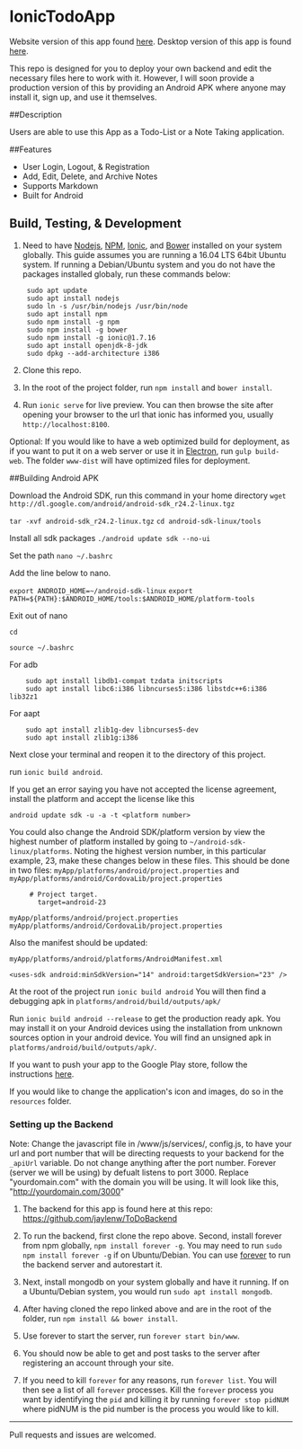 # IonicTodoApp

Website version of this app found [here](https://github.com/jaylenw/AngularJsTodoApp). Desktop version of this app is found [here](https://github.com/jaylenw/ElectronTodoApp).

This repo is designed for you to deploy your own backend and edit the necessary files here to work with it. However, I will soon provide a production version of this by providing an Android APK where anyone may install it, sign up, and use it themselves.

##Description

Users are able to use this App as a Todo-List or a Note Taking application.

##Features

* User Login, Logout, & Registration
* Add, Edit, Delete, and Archive Notes
* Supports Markdown
* Built for Android

## Build, Testing, & Development

1. Need to have [Nodejs](https://nodejs.org/en/), [NPM](https://www.npmjs.com/), [Ionic](http://ionicframework.com/), and [Bower](https://bower.io/) installed on your system globally. This guide assumes you are running a 16.04 LTS 64bit Ubuntu system. If running a Debian/Ubuntu system and you do not have the packages installed globaly, run these commands below:

        sudo apt update  
        sudo apt install nodejs  
        sudo ln -s /usr/bin/nodejs /usr/bin/node  
        sudo apt install npm
        sudo npm install -g npm
        sudo npm install -g bower
        sudo npm install -g ionic@1.7.16
        sudo apt install openjdk-8-jdk
        sudo dpkg --add-architecture i386

2. Clone this repo.

3. In the root of the project folder, run `npm install` and `bower install`.

4. Run `ionic serve` for live preview. You can then browse the site after opening your browser to the url that ionic has informed you, usually `http://localhost:8100`.

Optional: If you would like to have a web optimized build for deployment, as if you want to put it on a web server or use it in [Electron](http://electron.atom.io/), run `gulp build-web`. The folder `www-dist` will have optimized files for deployment.

##Building Android APK

Download the Android SDK, run this command in your home directory
`wget http://dl.google.com/android/android-sdk_r24.2-linux.tgz`

`tar -xvf android-sdk_r24.2-linux.tgz`
`cd android-sdk-linux/tools`

Install all sdk packages
`./android update sdk --no-ui`

Set the path
`nano ~/.bashrc`

Add the line below to nano.

`export ANDROID_HOME=~/android-sdk-linux`
`export PATH=${PATH}:$ANDROID_HOME/tools:$ANDROID_HOME/platform-tools`

Exit out of nano

`cd`

`source ~/.bashrc`

For adb

        sudo apt install libdb1-compat tzdata initscripts
        sudo apt install libc6:i386 libncurses5:i386 libstdc++6:i386 lib32z1

For aapt

        sudo apt install zlib1g-dev libncurses5-dev
        sudo apt install zlib1g:i386

Next close your terminal and reopen it to the directory of this project.

run `ionic build android`.

If you get an error saying you have not accepted the license agreement,
install the platform and accept the license like this

`android update sdk -u -a -t <platform number>`

You could also change the Android SDK/platform version by view the highest number
of platform installed by going to `~/android-sdk-linux/platforms`. Noting the highest
version number, in this particular example, 23, make these changes below in these files.
This should be done in two files:
`myApp/platforms/android/project.properties` and
`myApp/platforms/android/CordovaLib/project.properties`

         # Project target.
	       target=android-23

`myApp/platforms/android/project.properties myApp/platforms/android/CordovaLib/project.properties`

Also the manifest should be updated:

`myApp/platforms/android/platforms/AndroidManifest.xml`

`<uses-sdk android:minSdkVersion="14" android:targetSdkVersion="23" />`

At the root of the project run `ionic build android`
You will then find a debugging apk in `platforms/android/build/outputs/apk/`

Run `ionic build android --release` to get the production ready apk. You may install it
on your Android devices using the installation from unknown sources option in
your android device. You will find an unsigned apk in `platforms/android/build/outputs/apk/`.

If you want to push your app to the Google Play store, follow the instructions
[here](http://ionicframework.com/docs/guide/publishing.html).

If you would like to change the application's icon and images, do so in the
`resources` folder.


### Setting up the Backend

Note: Change the javascript file in /www/js/services/, config.js,  to have your url and port number
   that will be directing requests to your backend for the `_apiUrl` variable. Do not change anything after the port number. Forever (server we will be using) by defualt listens to port 3000. Replace "yourdomain.com" with the domain you will be using. It will look like this, "http://yourdomain.com/3000"

1. The backend for this app is found here at this repo: https://github.com/jaylenw/ToDoBackend

2. To run the backend, first clone the repo above. Second, install forever from npm globally, `npm install forever -g`. You may    need to run `sudo npm install forever -g` if on Ubuntu/Debian.
   You can use [forever](https://www.npmjs.com/package/forever) to run the backend server and autorestart it.

3. Next, install mongodb on your system globally and have it running. If on a Ubuntu/Debian system, you would run
   `sudo apt install mongodb`.

4. After having cloned the repo linked above and are in the root of the folder, run `npm install && bower install`.

5. Use forever to start the server, run `forever start bin/www`.

6. You should now be able to get and post tasks to the server after registering an account through your site.

7. If you need to kill `forever` for any reasons, run `forever list`. You will then see a list of all `forever` processes. Kill the `forever` process you want
by identifying the `pid` and killing it by running `forever stop pidNUM` where pidNUM is the pid number is the process you would like to kill.

--------------------------------------------------------------------------------------------------------------

Pull requests and issues are welcomed.
